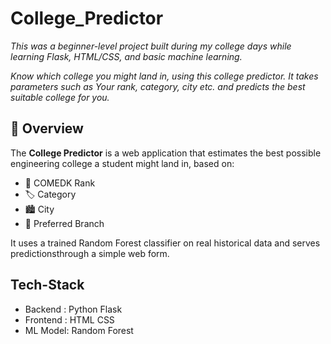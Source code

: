# College_Predictor

*This was a beginner-level project built during my college days while learning Flask, HTML/CSS, and basic machine learning.*

*Know which college you might land in, using this college predictor.* 
*It takes parameters such as Your rank, category, city etc. and predicts the best suitable college for you.*

## 📖 Overview

The **College Predictor** is a web application that estimates the best possible engineering college a student might land in, based on:
- 🎯 COMEDK Rank
- 🏷️ Category
- 🏙️ City
- 🧠 Preferred Branch

It uses a trained Random Forest classifier on real historical data and serves predictionsthrough a simple web form.

## Tech-Stack
- Backend : Python Flask
- Frontend : HTML CSS
- ML Model: Random Forest
